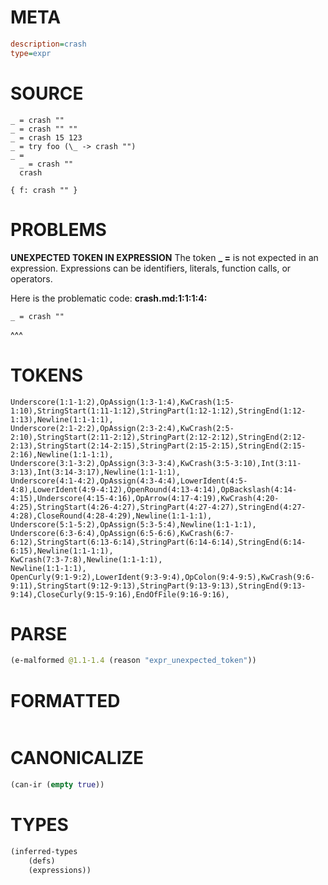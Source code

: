 # META
~~~ini
description=crash
type=expr
~~~
# SOURCE
~~~roc
_ = crash ""
_ = crash "" ""
_ = crash 15 123
_ = try foo (\_ -> crash "")
_ =
  _ = crash ""
  crash

{ f: crash "" }
~~~
# PROBLEMS
**UNEXPECTED TOKEN IN EXPRESSION**
The token **_ =** is not expected in an expression.
Expressions can be identifiers, literals, function calls, or operators.

Here is the problematic code:
**crash.md:1:1:1:4:**
```roc
_ = crash ""
```
^^^


# TOKENS
~~~zig
Underscore(1:1-1:2),OpAssign(1:3-1:4),KwCrash(1:5-1:10),StringStart(1:11-1:12),StringPart(1:12-1:12),StringEnd(1:12-1:13),Newline(1:1-1:1),
Underscore(2:1-2:2),OpAssign(2:3-2:4),KwCrash(2:5-2:10),StringStart(2:11-2:12),StringPart(2:12-2:12),StringEnd(2:12-2:13),StringStart(2:14-2:15),StringPart(2:15-2:15),StringEnd(2:15-2:16),Newline(1:1-1:1),
Underscore(3:1-3:2),OpAssign(3:3-3:4),KwCrash(3:5-3:10),Int(3:11-3:13),Int(3:14-3:17),Newline(1:1-1:1),
Underscore(4:1-4:2),OpAssign(4:3-4:4),LowerIdent(4:5-4:8),LowerIdent(4:9-4:12),OpenRound(4:13-4:14),OpBackslash(4:14-4:15),Underscore(4:15-4:16),OpArrow(4:17-4:19),KwCrash(4:20-4:25),StringStart(4:26-4:27),StringPart(4:27-4:27),StringEnd(4:27-4:28),CloseRound(4:28-4:29),Newline(1:1-1:1),
Underscore(5:1-5:2),OpAssign(5:3-5:4),Newline(1:1-1:1),
Underscore(6:3-6:4),OpAssign(6:5-6:6),KwCrash(6:7-6:12),StringStart(6:13-6:14),StringPart(6:14-6:14),StringEnd(6:14-6:15),Newline(1:1-1:1),
KwCrash(7:3-7:8),Newline(1:1-1:1),
Newline(1:1-1:1),
OpenCurly(9:1-9:2),LowerIdent(9:3-9:4),OpColon(9:4-9:5),KwCrash(9:6-9:11),StringStart(9:12-9:13),StringPart(9:13-9:13),StringEnd(9:13-9:14),CloseCurly(9:15-9:16),EndOfFile(9:16-9:16),
~~~
# PARSE
~~~clojure
(e-malformed @1.1-1.4 (reason "expr_unexpected_token"))
~~~
# FORMATTED
~~~roc

~~~
# CANONICALIZE
~~~clojure
(can-ir (empty true))
~~~
# TYPES
~~~clojure
(inferred-types
	(defs)
	(expressions))
~~~
